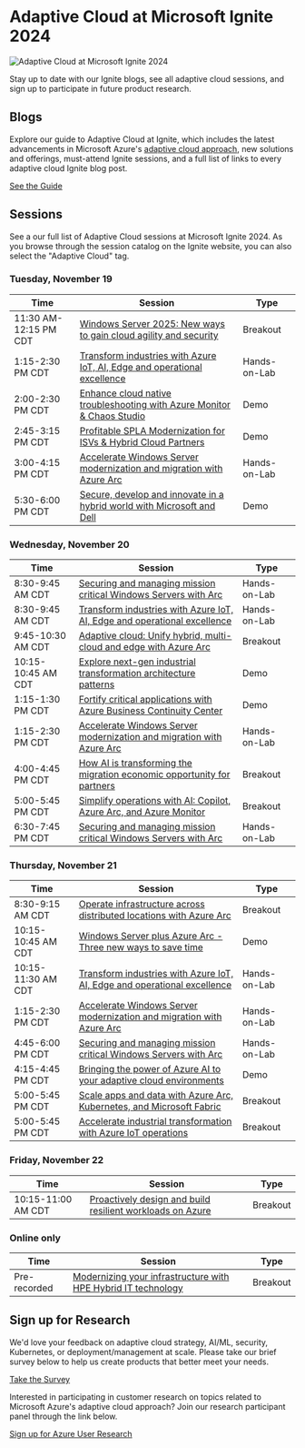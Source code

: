 # Adaptive Cloud at Microsoft Ignite 2024

![Adaptive Cloud at Microsoft Ignite 2024](./img/AdaptiveCloudMicrosoftIgnite2024.png)

Stay up to date with our Ignite blogs, see all adaptive cloud sessions, and sign up to participate in future product research.

## Blogs

Explore our guide to Adaptive Cloud at Ignite, which includes the latest advancements in Microsoft Azure's [adaptive cloud approach](https://azure.microsoft.com/solutions/hybrid-cloud-app/), new solutions and offerings, must-attend Ignite sessions, and a full list of links to every adaptive cloud Ignite blog post.

[See the Guide](https://aka.ms/ignite24/blog/adaptivecloudguide)

## Sessions

See a our full list of Adaptive Cloud sessions at Microsoft Ignite 2024. As you browse through the session catalog on the  Ignite website, you can also select the "Adaptive Cloud" tag. 

### Tuesday, November 19

| **Time**              | **Session**                                                                                                                                                          | **Type**     |
|-----------------------|----------------------------------------------------------------------------------------------------------------------------------------------------------------------|--------------|
| 11:30 AM-12:15 PM CDT | [Windows Server 2025: New ways to gain cloud agility and security](https://ignite.microsoft.com/sessions/BRK238?source=sessions)                                     | Breakout     |
| 1:15-2:30 PM CDT      | [Transform industries with Azure IoT, AI, Edge and operational excellence](https://ignite.microsoft.com/sessions/LAB460?source=sessions)                             | Hands-on-Lab |
| 2:00-2:30 PM CDT      | [Enhance cloud native troubleshooting with Azure Monitor & Chaos Studio](https://ignite.microsoft.com/sessions/THR623?source=sessions)                               | Demo         |
| 2:45-3:15 PM CDT      | [Profitable SPLA Modernization for ISVs & Hybrid Cloud Partners](https://ignite.microsoft.com/sessions/THR676?source=/speakers/991f681d-0645-4ffb-bf2a-0f108c8a3d47) | Demo         |
| 3:00-4:15 PM CDT      | [Accelerate Windows Server modernization and migration with Azure Arc](https://ignite.microsoft.com/sessions/LAB427?source=sessions)                                 | Hands-on-Lab |
| 5:30-6:00 PM CDT      | [Secure, develop and innovate in a hybrid world with Microsoft and Dell](https://ignite.microsoft.com/sessions/THR673?source=sessions)                               | Demo         |

### Wednesday, November 20

| **Time**           | **Session**                                                                                                                              | **Type**     |
|--------------------|------------------------------------------------------------------------------------------------------------------------------------------|--------------|
| 8:30-9:45 AM CDT   | [Securing and managing mission critical Windows Servers with Arc](https://ignite.microsoft.com/sessions/LAB431)                          | Hands-on-Lab |
| 8:30-9:45 AM CDT   | [Transform industries with Azure IoT, AI, Edge and operational excellence](https://ignite.microsoft.com/sessions/LAB460?source=sessions) | Hands-on-Lab |
| 9:45-10:30 AM CDT  | [Adaptive cloud: Unify hybrid, multi-cloud and edge with Azure Arc](https://ignite.microsoft.com/sessions/BRK235?source=sessions)        | Breakout     |
| 10:15-10:45 AM CDT | [Explore next-gen industrial transformation architecture patterns](https://ignite.microsoft.com/sessions/THR666?source=sessions)         | Demo         |
| 1:15-1:30 PM CDT   | [Fortify critical applications with Azure Business Continuity Center](https://ignite.microsoft.com/sessions/THR520?source=sessions)      | Demo         |
| 1:15-2:30 PM CDT   | [Accelerate Windows Server modernization and migration with Azure Arc](https://ignite.microsoft.com/sessions/LAB427?source=sessions)     | Hands-on-Lab |
| 4:00-4:45 PM CDT   | [How AI is transforming the migration economic opportunity for partners](https://ignite.microsoft.com/sessions/BRK247?source=sessions)   | Breakout     |
| 5:00-5:45 PM CDT   | [Simplify operations with AI: Copilot, Azure Arc, and Azure Monitor](https://ignite.microsoft.com/sessions/BRK219?source=sessions)       | Breakout     |
| 6:30-7:45 PM CDT   | [Securing and managing mission critical Windows Servers with Arc](https://ignite.microsoft.com/sessions/LAB431)                          | Hands-on-Lab |

### Thursday, November 21

| **Time**           | **Session**                                                                                                                              | **Type**     |
|--------------------|------------------------------------------------------------------------------------------------------------------------------------------|--------------|
| 8:30-9:15 AM CDT   | [Operate infrastructure across distributed locations with Azure Arc](https://ignite.microsoft.com/sessions/BRK214?source=sessions)       | Breakout     |
| 10:15-10:45 AM CDT | [Windows Server plus Azure Arc - Three new ways to save time](https://ignite.microsoft.com/sessions/THR632?source=sessions)              | Demo         |
| 10:15-11:30 AM CDT | [Transform industries with Azure IoT, AI, Edge and operational excellence](https://ignite.microsoft.com/sessions/LAB460?source=sessions) | Hands-on-Lab |
| 1:15-2:30 PM CDT   | [Accelerate Windows Server modernization and migration with Azure Arc](https://ignite.microsoft.com/sessions/LAB427?source=sessions)     | Hands-on-Lab |
| 4:45-6:00 PM CDT   | [Securing and managing mission critical Windows Servers with Arc](https://ignite.microsoft.com/sessions/LAB431)                          | Hands-on-Lab |
| 4:15-4:45 PM CDT   | [Bringing the power of Azure AI to your adaptive cloud environments](https://ignite.microsoft.com/sessions/THR628?source=sessions)       | Demo         |
| 5:00-5:45 PM CDT   | [Scale apps and data with Azure Arc, Kubernetes, and Microsoft Fabric](https://ignite.microsoft.com/sessions/BRK215?source=sessions)     | Breakout     |
| 5:00-5:45 PM CDT   | [Accelerate industrial transformation with Azure IoT operations](https://ignite.microsoft.com/sessions/BRK262?source=sessions)           | Breakout     |

### Friday, November 22

| **Time**           | **Session**                                                                                                               | **Type** |
|--------------------|---------------------------------------------------------------------------------------------------------------------------|----------|
| 10:15-11:00 AM CDT | [Proactively design and build resilient workloads on Azure](https://ignite.microsoft.com/sessions/BRK241?source=sessions) | Breakout |

### Online only

| **Time**     | **Session**                                                                                                                    | **Type** |
|--------------|--------------------------------------------------------------------------------------------------------------------------------|----------|
| Pre-recorded | [Modernizing your infrastructure with HPE Hybrid IT technology](https://ignite.microsoft.com/sessions/ODFP945?source=sessions) | Breakout |

## Sign up for Research

We'd love your feedback on adaptive cloud strategy, AI/ML, security, Kubernetes, or deployment/management at scale. Please take our brief survey below to help us create products that better meet your needs.

[Take the Survey](https://aka.ms/ACX/Ignite24)

Interested in participating in customer research on topics related to Microsoft Azure's adaptive cloud approach? Join our research participant panel through the link below.

[Sign up for Azure User Research](https://ux.microsoft.com/panel/AzureHybrid)